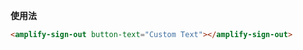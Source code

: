 <amplify-sign-out button-text="Custom Text"></amplify-sign-out>

**使用法**

```html
<amplify-sign-out button-text="Custom Text"></amplify-sign-out>
```

<ui-component-props tag="amplify-sign-out" prop-type="attr" use-table-headers></ui-component-props>

<ui-component-props tag="amplify-sign-out" prop-type="slots" use-table-headers></ui-component-props>

<ui-component-props tag="amplify-sign-out" prop-type="css" use-table-headers></ui-component-props>
